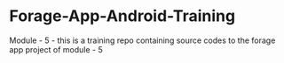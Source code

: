 # Forage-App-Android-Training
Module - 5 - this is a training repo containing source codes to the forage app project of module - 5
